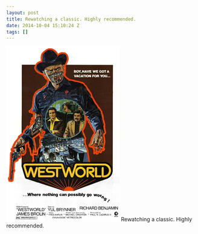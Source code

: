 ```yaml
---
layout: post
title: Rewatching a classic. Highly recommended.
date: 2014-10-04 15:10:24 Z
tags: []
---
```

![](/media/2014/10/99139780149.jpg)
Rewatching a classic. Highly recommended.
